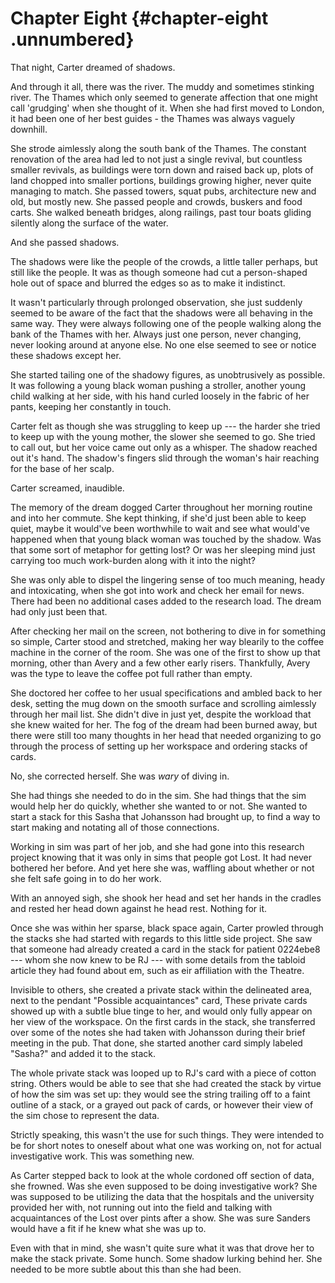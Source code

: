 Chapter Eight {#chapter-eight .unnumbered}
=============

That night, Carter dreamed of shadows.

And through it all, there was the river. The muddy and sometimes stinking river. The Thames which only seemed to generate affection that one might call 'grudging' when she thought of it. When she had first moved to London, it had been one of her best guides - the Thames was always vaguely downhill.

She strode aimlessly along the south bank of the Thames. The constant renovation of the area had led to not just a single revival, but countless smaller revivals, as buildings were torn down and raised back up, plots of land chopped into smaller portions, buildings growing higher, never quite managing to match. She passed towers, squat pubs, architecture new and old, but mostly new. She passed people and crowds, buskers and food carts. She walked beneath bridges, along railings, past tour boats gliding silently along the surface of the water.

And she passed shadows.

The shadows were like the people of the crowds, a little taller perhaps, but still like the people. It was as though someone had cut a person-shaped hole out of space and blurred the edges so as to make it indistinct.

It wasn't particularly through prolonged observation, she just suddenly seemed to be aware of the fact that the shadows were all behaving in the same way. They were always following one of the people walking along the bank of the Thames with her. Always just one person, never changing, never looking around at anyone else. No one else seemed to see or notice these shadows except her.

She started tailing one of the shadowy figures, as unobtrusively as possible. It was following a young black woman pushing a stroller, another young child walking at her side, with his hand curled loosely in the fabric of her pants, keeping her constantly in touch.

Carter felt as though she was struggling to keep up --- the harder she tried to keep up with the young mother, the slower she seemed to go. She tried to call out, but her voice came out only as a whisper. The shadow reached out it's hand. The shadow's fingers slid through the woman's hair reaching for the base of her scalp.

Carter screamed, inaudible.

The memory of the dream dogged Carter throughout her morning routine and into her commute. She kept thinking, if she'd just been able to keep quiet, maybe it would've been worthwhile to wait and see what would've happened when that young black woman was touched by the shadow. Was that some sort of metaphor for getting lost? Or was her sleeping mind just carrying too much work-burden along with it into the night?

She was only able to dispel the lingering sense of too much meaning, heady and intoxicating, when she got into work and check her email for news. There had been no additional cases added to the research load. The dream had only just been that.

After checking her mail on the screen, not bothering to dive in for something so simple, Carter stood and stretched, making her way blearily to the coffee machine in the corner of the room. She was one of the first to show up that morning, other than Avery and a few other early risers. Thankfully, Avery was the type to leave the coffee pot full rather than empty.

She doctored her coffee to her usual specifications and ambled back to her desk, setting the mug down on the smooth surface and scrolling aimlessly through her mail list. She didn't dive in just yet, despite the workload that she knew waited for her. The fog of the dream had been burned away, but there were still too many thoughts in her head that needed organizing to go through the process of setting up her workspace and ordering stacks of cards.

No, she corrected herself. She was *wary* of diving in.

She had things she needed to do in the sim. She had things that the sim would help her do quickly, whether she wanted to or not. She wanted to start a stack for this Sasha that Johansson had brought up, to find a way to start making and notating all of those connections.

Working in sim was part of her job, and she had gone into this research project knowing that it was only in sims that people got Lost. It had never bothered her before. And yet here she was, waffling about whether or not she felt safe going in to do her work.

With an annoyed sigh, she shook her head and set her hands in the cradles and rested her head down against he head rest. Nothing for it.

Once she was within her sparse, black space again, Carter prowled through the stacks she had started with regards to this little side project. She saw that someone had already created a card in the stack for patient 0224ebe8 --- whom she now knew to be RJ --- with some details from the tabloid article they had found about em, such as eir affiliation with the Theatre.

Invisible to others, she created a private stack within the delineated area, next to the pendant "Possible acquaintances" card, These private cards showed up with a subtle blue tinge to her, and would only fully appear on her view of the workspace. On the first cards in the stack, she transferred over some of the notes she had taken with Johansson during their brief meeting in the pub. That done, she started another card simply labeled "Sasha?" and added it to the stack.

The whole private stack was looped up to RJ's card with a piece of cotton string. Others would be able to see that she had created the stack by virtue of how the sim was set up: they would see the string trailing off to a faint outline of a stack, or a grayed out pack of cards, or however their view of the sim chose to represent the data.

Strictly speaking, this wasn't the use for such things. They were intended to be for short notes to oneself about what one was working on, not for actual investigative work. This was something new.

As Carter stepped back to look at the whole cordoned off section of data, she frowned. Was she even supposed to be doing investigative work? She was supposed to be utilizing the data that the hospitals and the university provided her with, not running out into the field and talking with acquaintances of the Lost over pints after a show. She was sure Sanders would have a fit if he knew what she was up to.

Even with that in mind, she wasn't quite sure what it was that drove her to make the stack private. Some hunch. Some shadow lurking behind her. She needed to be more subtle about this than she had been.
